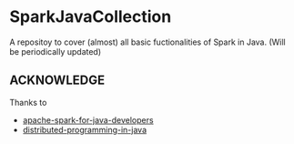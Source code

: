 # SparkJavaCollection
A repositoy to cover (almost) all basic fuctionalities of Spark in Java. (Will be periodically updated)

## ACKNOWLEDGE 
Thanks to
 - [apache-spark-for-java-developers](https://www.udemy.com/course/apache-spark-for-java-developers/)
 - [distributed-programming-in-java](https://www.coursera.org/learn/distributed-programming-in-java/home/welcome)
